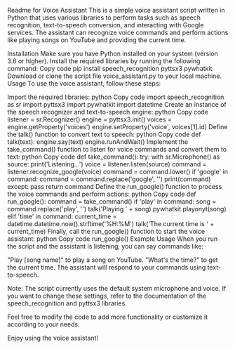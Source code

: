Readme for Voice Assistant
This is a simple voice assistant script written in Python that uses various libraries to perform tasks such as speech recognition, text-to-speech conversion, and interacting with Google services. The assistant can recognize voice commands and perform actions like playing songs on YouTube and providing the current time.

Installation
Make sure you have Python installed on your system (version 3.6 or higher).
Install the required libraries by running the following command:
Copy code
pip install speech_recognition pyttsx3 pywhatkit
Download or clone the script file voice_assistant.py to your local machine.
Usage
To use the voice assistant, follow these steps:

Import the required libraries:
python
Copy code
import speech_recognition as sr
import pyttsx3
import pywhatkit
import datetime
Create an instance of the speech recognizer and text-to-speech engine:
python
Copy code
listener = sr.Recognizer()
engine = pyttsx3.init()
voices = engine.getProperty('voices')
engine.setProperty('voice', voices[1].id)
Define the talk() function to convert text to speech:
python
Copy code
def talk(text):
    engine.say(text)
    engine.runAndWait()
Implement the take_command() function to listen for voice commands and convert them to text:
python
Copy code
def take_command():
    try:
        with sr.Microphone() as source:
            print('Listening...')
            voice = listener.listen(source)
            command = listener.recognize_google(voice)
            command = command.lower()
            if 'google' in command:
                command = command.replace('google', '')
                print(command)
    except:
        pass
    return command
Define the run_google() function to process the voice commands and perform actions:
python
Copy code
def run_google():
    command = take_command()
    if 'play' in command:
        song = command.replace('play', '')
        talk('Playing ' + song)
        pywhatkit.playonyt(song)
    elif 'time' in command:
        current_time = datetime.datetime.now().strftime('%H:%M')
        talk('The current time is ' + current_time)
Finally, call the run_google() function to start the voice assistant:
python
Copy code
run_google()
Example Usage
When you run the script and the assistant is listening, you can say commands like:

"Play [song name]" to play a song on YouTube.
"What's the time?" to get the current time.
The assistant will respond to your commands using text-to-speech.

Note: The script currently uses the default system microphone and voice. If you want to change these settings, refer to the documentation of the speech_recognition and pyttsx3 libraries.

Feel free to modify the code to add more functionality or customize it according to your needs.

Enjoy using the voice assistant!
